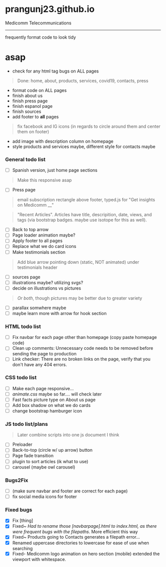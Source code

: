# prangunj23.github.io
Medicomm Telecommunications

---
frequently format code to look tidy
# asap
- check for any html tag bugs on ALL pages
> Done: home, about, products, services, covid19, contacts, press
- format code on ALL pages
- finish about us
- finish press page
- finish espanol page
- finish sources
- add footer to __all__ pages
> fix facebook and IG icons (in regards to circle around them and center them on footer)
- add image with description column on homepage
- style products and services maybe, different style for contacts maybe

### General todo list

- [ ] Spanish version, just home page sections
> Make this responsive asap
- [ ] Press page
> email subscription rectangle above footer, typed.js for "Get insights on Medicomm __"

> "Recent Articles". Articles have title, descripition, date, views, and tags (via bootstrap badges. maybe use isotope for this as well). 
- [ ] Back to top arrow
- [ ] Page loader animation maybe?
- [ ] Apply footer to all pages 
- [ ] Replace what we do card icons
- [ ] Make testimonials section
> Add blue arrow pointing down (static, NOT animated) under testimonials header 
- [ ] sources page
- [ ] illustrations maybe? utilizing svgs?
- [ ] decide on illustrations vs pictures
> *Or both*, though pictures may be better due to greater variety
- [ ] parallax somwhere maybe
- [ ] maybe learn more with arrow for hook section

### HTML todo list

- [ ] Fix navbar for each page other than homepage (copy paste homepage code)
- [ ] Clean up comments: Unnecessary code needs to be removed before sending the page to production
- [ ] Link checker: There are no broken links on the page, verify that you don't have any 404 errors.

### CSS todo list
- [ ] Make each page responsive...
- [ ] *animate.css* maybe so far.... will check later
- [ ] Fast facts picture type on About us page
- [ ] Add box shadow on what we do cards
- [ ] change bootstrap hamburger icon

### JS todo list/plans
> Later combine scripts into one js document I think
- [ ] Preloader
- [ ] Back-to-top (circle w/ up arrow) button
- [ ] Page fade transition
- [ ] plugin to sort articles (ik what to use)
- [ ] carousel (maybe owl carousel)

### Bugs2Fix 

- [ ] (make sure navbar and footer are correct for each page)
- [ ] fix social media icons for footer

### Fixed bugs
- [x] Fix [thing]
- [x] Fixed~ <i>Had to rename those [navbarpage].html to index.html, as there were frequent bugs with the filepaths</i>. More efficient this way
- [x] Fixed~ Products going to Contacts generates a filepath error...
- [x] Renamed uppercase directories to lowercase for ease of use when searching
- [x] Fixed- Medicomm logo animation on hero section (mobile) extended the viewport with whitespace.
